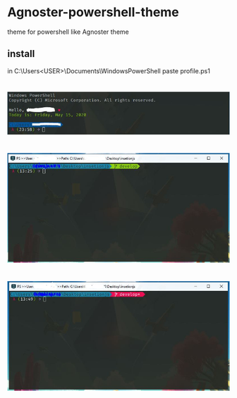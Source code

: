 # Agnoster-powershell-theme
theme for powershell like Agnoster theme
## install
in C:\Users\<USER>\Documents\WindowsPowerShell
paste profile.ps1

#
![alt text](image/one.JPG)

#

![alt text](image/two.JPG)

#

![alt text](image/tree.JPG)
